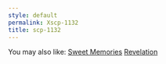 ```yaml
---
style: default
permalink: Xscp-1132
title: scp-1132
---
```

You may also like:
[Sweet Memories](http://scp-wiki.net/sweet-memories)
[Revelation](http://scp-wiki.net/revelation)